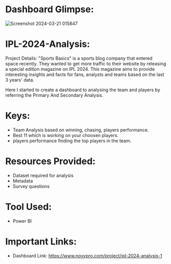 # Dashboard Glimpse:
![Screenshot 2024-03-21 015847](https://github.com/arunsingh8/IPL-2024-Analysis/assets/112901373/44b40579-e89c-4074-8802-6e7b4afa3b2f)

# IPL-2024-Analysis:

Project Details: "Sports Basics" is a sports blog company that entered space recently. They wanted to get more traffic to their website by releasing a special edition magazine on IPL 2024. This magazine aims to provide interesting insights and facts for fans, analysts and teams based on the last 3 years' data. 

Here I started to create a dashboard to analysing the team and players by referring the Primary And Secondary Analysis.

# Keys: 
* Team Analysis based on winning, chasing, players performance.
* Best 11 which is working on your choosen players.
* players performance finding the top players in the team.

# Resources Provided:
* Dataset required for analysis
* Metadata
* Survey questions

# Tool Used:
* Power BI

# Important Links:
* Dashboard Link:  https://www.novypro.com/project/ipl-2024-analysis-1

